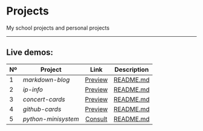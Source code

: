 # Projects
My school projects and personal projects

---

## Live demos:

| Nº | Project | Link | Description |
| - | - |:---:| - |
| 1 | *markdown-blog* | [Preview]( "vercel.com") | [README.md](https://github.com/elvisscochito/projects/blob/main/markdown-blog/README.md "vercel.com") |
| 2 | *ip-info* | [Preview](https://ip-info-zeta.vercel.app/ "vercel.com") | [README.md](https://github.com/elvisscochito/projects/blob/main/ip-info/README.md "vercel.com") |
| 3 | *concert-cards* | [Preview](https://concert-cards.vercel.app "vercel.com") | [README.md](https://github.com/elvisscochito/projects/blob/main/concert-cards/README.md "vercel.com") |
| 4 | *github-cards* | [Preview](https://github-cards-rose.vercel.app/ "vercel.com") | [README.md](https://github.com/elvisscochito/projects/blob/main/github-cards/README.md "vercel.com") |
| 5 | *python-minisystem* | [Consult](https://github.com/elvisscochito/projects/tree/main/python-minisystem "github.com") | [README.md](https://github.com/elvisscochito/projects/blob/main/python-minisystem/README.md "vercel.com") |
